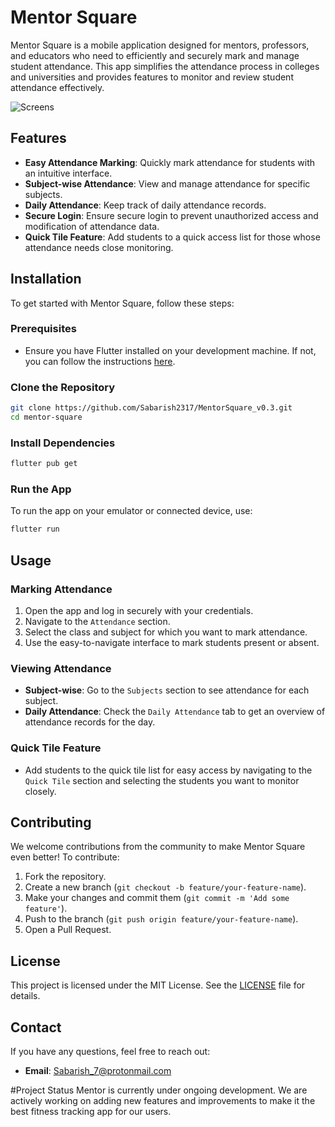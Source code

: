 # Mentor Square

Mentor Square is a mobile application designed for mentors, professors, and educators who need to efficiently and securely mark and manage student attendance. This app simplifies the attendance process in colleges and universities and provides features to monitor and review student attendance effectively.

![Screens](https://github.com/Sabarish2317/images-/blob/b22a439af24fbbc99c15b78943c032da4d2e8440/mentorsquare%20showcase.png)

## Features

- **Easy Attendance Marking**: Quickly mark attendance for students with an intuitive interface.
- **Subject-wise Attendance**: View and manage attendance for specific subjects.
- **Daily Attendance**: Keep track of daily attendance records.
- **Secure Login**: Ensure secure login to prevent unauthorized access and modification of attendance data.
- **Quick Tile Feature**: Add students to a quick access list for those whose attendance needs close monitoring.

## Installation

To get started with Mentor Square, follow these steps:

### Prerequisites

- Ensure you have Flutter installed on your development machine. If not, you can follow the instructions [here](https://flutter.dev/docs/get-started/install).

### Clone the Repository

```sh
git clone https://github.com/Sabarish2317/MentorSquare_v0.3.git
cd mentor-square
```

### Install Dependencies

```sh
flutter pub get
```

### Run the App

To run the app on your emulator or connected device, use:

```sh
flutter run
```

## Usage

### Marking Attendance

1. Open the app and log in securely with your credentials.
2. Navigate to the `Attendance` section.
3. Select the class and subject for which you want to mark attendance.
4. Use the easy-to-navigate interface to mark students present or absent.

### Viewing Attendance

- **Subject-wise**: Go to the `Subjects` section to see attendance for each subject.
- **Daily Attendance**: Check the `Daily Attendance` tab to get an overview of attendance records for the day.

### Quick Tile Feature

- Add students to the quick tile list for easy access by navigating to the `Quick Tile` section and selecting the students you want to monitor closely.

## Contributing

We welcome contributions from the community to make Mentor Square even better! To contribute:

1. Fork the repository.
2. Create a new branch (`git checkout -b feature/your-feature-name`).
3. Make your changes and commit them (`git commit -m 'Add some feature'`).
4. Push to the branch (`git push origin feature/your-feature-name`).
5. Open a Pull Request.

## License

This project is licensed under the MIT License. See the [LICENSE](LICENSE) file for details.

## Contact

If you have any questions, feel free to reach out:        

- **Email**: Sabarish_7@protonmail.com


#Project Status
Mentor is currently under ongoing development. We are actively working on adding new features and improvements to make it the best fitness tracking app for our users.

